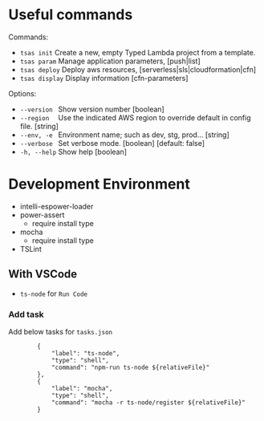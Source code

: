 # Useful commands

Commands:

* `tsas init`     Create a new, empty Typed Lambda project from a template.
* `tsas param`    Manage application parameters, [push|list]
* `tsas deploy`   Deploy aws resources, [serverless|sls|cloudformation|cfn]
* `tsas display`  Display information [cfn-parameters]

Options:

* `--version `  Show version number                                      [boolean]
* `--region  `  Use the indicated AWS region to override default in config file. [string]
* `--env, -e `  Environment name; such as dev, stg, prod...               [string]
* `--verbose `  Set verbose mode.                       [boolean] [default: false]
* `-h, --help`  Show help                                                [boolean]

# Development Environment

* intelli-espower-loader
* power-assert
  * require install type
* mocha
  * require install type
* TSLint

## With VSCode

* `ts-node` for `Run Code`

### Add task

Add below tasks for `tasks.json`

```
        {
            "label": "ts-node",
            "type": "shell",
            "command": "npm-run ts-node ${relativeFile}"
        },
        {
            "label": "mocha",
            "type": "shell",
            "command": "mocha -r ts-node/register ${relativeFile}"
        }
```